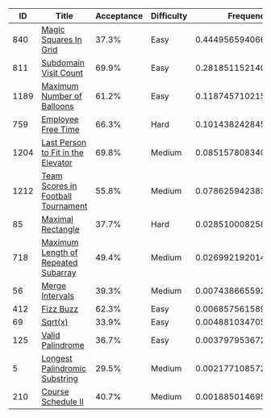 |ID|Title|Acceptance|Difficulty|Frequency|
|----|-----|----|---|---|
|840|[Magic Squares In Grid]( https://leetcode.com/problems/magic-squares-in-grid)|37.3%|Easy|0.4449565940664958|
|811|[Subdomain Visit Count]( https://leetcode.com/problems/subdomain-visit-count)|69.9%|Easy|0.28185115214098777|
|1189|[Maximum Number of Balloons]( https://leetcode.com/problems/maximum-number-of-balloons)|61.2%|Easy|0.11874571021547974|
|759|[Employee Free Time]( https://leetcode.com/problems/employee-free-time)|66.3%|Hard|0.10143824284548837|
|1204|[Last Person to Fit in the Elevator]( https://leetcode.com/problems/last-person-to-fit-in-the-elevator)|69.8%|Medium|0.08515780834030685|
|1212|[Team Scores in Football Tournament]( https://leetcode.com/problems/team-scores-in-football-tournament)|55.8%|Medium|0.07862594238342736|
|85|[Maximal Rectangle]( https://leetcode.com/problems/maximal-rectangle)|37.7%|Hard|0.028510008258377777|
|718|[Maximum Length of Repeated Subarray]( https://leetcode.com/problems/maximum-length-of-repeated-subarray)|49.4%|Medium|0.02699219201435624|
|56|[Merge Intervals]( https://leetcode.com/problems/merge-intervals)|39.3%|Medium|0.0074386655924217485|
|412|[Fizz Buzz]( https://leetcode.com/problems/fizz-buzz)|62.3%|Easy|0.006857561589870336|
|69|[Sqrt(x)]( https://leetcode.com/problems/sqrtx)|33.9%|Easy|0.004881034705914313|
|125|[Valid Palindrome]( https://leetcode.com/problems/valid-palindrome)|36.7%|Easy|0.0037979536727587773|
|5|[Longest Palindromic Substring]( https://leetcode.com/problems/longest-palindromic-substring)|29.5%|Medium|0.0021771085723255794|
|210|[Course Schedule II]( https://leetcode.com/problems/course-schedule-ii)|40.7%|Medium|0.0018850146957713153|
